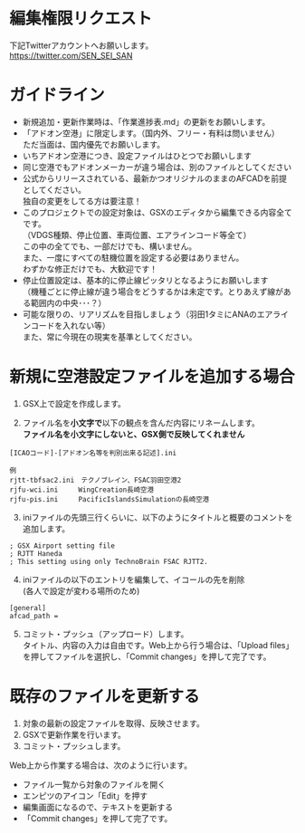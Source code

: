 # 編集権限リクエスト
下記Twitterアカウントへお願いします。  
<https://twitter.com/SEN_SEI_SAN>

# ガイドライン
* 新規追加・更新作業時は、「作業進捗表.md」の更新をお願いします。
* 「アドオン空港」に限定します。（国内外、フリー・有料は問いません）  
ただ当面は、国内優先でお願いします。
* いちアドオン空港につき、設定ファイルはひとつでお願いします
* 同じ空港でもアドオンメーカーが違う場合は、別のファイルとしてください
* 公式からリリースされている、最新かつオリジナルのままのAFCADを前提としてください。  
独自の変更をしてる方は要注意！
* このプロジェクトでの設定対象は、GSXのエディタから編集できる内容全てです。  
（VDGS種類、停止位置、車両位置、エアラインコード等全て）  
この中の全てでも、一部だけでも、構いません。  
また、一度にすべての駐機位置を設定する必要はありません。  
わずかな修正だけでも、大歓迎です！
* 停止位置設定は、基本的に停止線ピッタリとなるようにお願いします  
（機種ごとに停止線が違う場合をどうするかは未定です。とりあえず線がある範囲内の中央･･･？）
* 可能な限りの、リアリズムを目指しましょう（羽田1タミにANAのエアラインコードを入れない等）  
また、常に今現在の現実を基準としてください。
 

# 新規に空港設定ファイルを追加する場合
1. GSX上で設定を作成します。

2. ファイル名を**小文字で**以下の観点を含んだ内容にリネームします。  
**ファイル名を小文字にしないと、GSX側で反映してくれません**

```
[ICAOコード]-[アドオン名等を判別出来る記述].ini  

例  
rjtt-tbfsac2.ini　テクノブレイン、FSAC羽田空港2  
rjfu-wci.ini　　　WingCreation長崎空港  
rjfu-pis.ini     PacificIslandsSimulationの長崎空港
```
    
3. iniファイルの先頭三行くらいに、以下のようにタイトルと概要のコメントを追加します。

```
; GSX Airport setting file  
; RJTT Haneda  
; This setting using only TechnoBrain FSAC RJTT2.  
```

4. iniファイルの以下のエントリを編集して、イコールの先を削除  
(各人で設定が変わる場所のため)

```
[general]  
afcad_path =
```

5. コミット・プッシュ（アップロード）します。  
タイトル、内容の入力は自由です。Web上から行う場合は、「Upload files」を押してファイルを選択し、「Commit changes」を押して完了です。

# 既存のファイルを更新する

1. 対象の最新の設定ファイルを取得、反映させます。
2. GSXで更新作業を行います。
3. コミット・プッシュします。

Web上から作業する場合は、次のように行います。

* ファイル一覧から対象のファイルを開く
* エンピツのアイコン「Edit」を押す
* 編集画面になるので、テキストを更新する
* 「Commit changes」を押して完了です。
